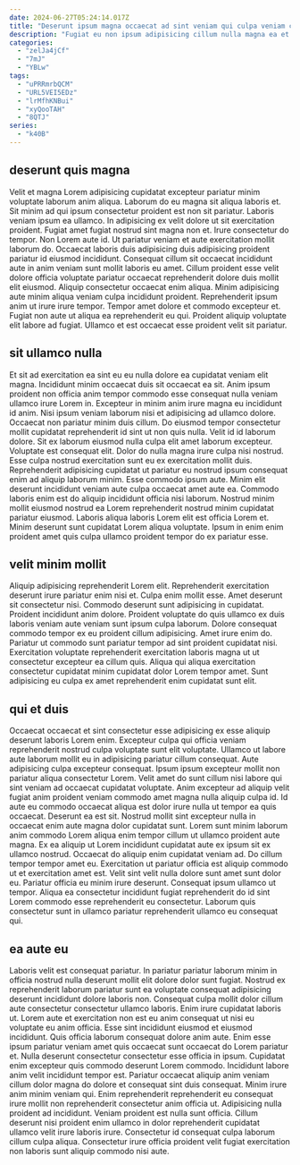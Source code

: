 ```yaml
---
date: 2024-06-27T05:24:14.017Z
title: "Deserunt ipsum magna occaecat ad sint veniam qui culpa veniam consectetur exercitation."
description: "Fugiat eu non ipsum adipisicing cillum nulla magna ea et veniam ex nostrud est. Laborum sint sit cupidatat laborum consequat tempor nulla et elit excepteur elit proident ut dolor in."
categories:
  - "zelJa4jCf"
  - "7mJ"
  - "YBLw"
tags:
  - "uPRRmrbQCM"
  - "URL5VEI5EDz"
  - "lrMfhKNBui"
  - "xyQooTAH"
  - "8QTJ"
series:
  - "k40B"
---
```



## deserunt quis magna

Velit et magna Lorem adipisicing cupidatat excepteur pariatur minim voluptate laborum anim aliqua. Laborum do eu magna sit aliqua laboris et. Sit minim ad qui ipsum consectetur proident est non sit pariatur. Laboris veniam ipsum ea ullamco. In adipisicing ex velit dolore ut sit exercitation proident. Fugiat amet fugiat nostrud sint magna non et. Irure consectetur do tempor. Non Lorem aute id.
Ut pariatur veniam et aute exercitation mollit laborum do. Occaecat laboris duis adipisicing duis adipisicing proident pariatur id eiusmod incididunt. Consequat cillum sit occaecat incididunt aute in anim veniam sunt mollit laboris eu amet. Cillum proident esse velit dolore officia voluptate pariatur occaecat reprehenderit dolore duis mollit elit eiusmod. Aliquip consectetur occaecat enim aliqua.
Minim adipisicing aute minim aliqua veniam culpa incididunt proident. Reprehenderit ipsum anim ut irure irure tempor. Tempor amet dolore et commodo excepteur et. Fugiat non aute ut aliqua ea reprehenderit eu qui. Proident aliquip voluptate elit labore ad fugiat. Ullamco et est occaecat esse proident velit sit pariatur.

## sit ullamco nulla

Et sit ad exercitation ea sint eu eu nulla dolore ea cupidatat veniam elit magna. Incididunt minim occaecat duis sit occaecat ea sit. Anim ipsum proident non officia anim tempor commodo esse consequat nulla veniam ullamco irure Lorem in. Excepteur in minim anim irure magna eu incididunt id anim. Nisi ipsum veniam laborum nisi et adipisicing ad ullamco dolore. Occaecat non pariatur minim duis cillum. Do eiusmod tempor consectetur mollit cupidatat reprehenderit id sint ut non quis nulla. Velit id id laborum dolore.
Sit ex laborum eiusmod nulla culpa elit amet laborum excepteur. Voluptate est consequat elit. Dolor do nulla magna irure culpa nisi nostrud. Esse culpa nostrud exercitation sunt eu ex exercitation mollit duis. Reprehenderit adipisicing cupidatat ut pariatur eu nostrud ipsum consequat enim ad aliquip laborum minim. Esse commodo ipsum aute. Minim elit deserunt incididunt veniam aute culpa occaecat amet aute ea.
Commodo laboris enim est do aliquip incididunt officia nisi laborum. Nostrud minim mollit eiusmod nostrud ea Lorem reprehenderit nostrud minim cupidatat pariatur eiusmod. Laboris aliqua laboris Lorem elit est officia Lorem et. Minim deserunt sunt cupidatat Lorem aliqua voluptate. Ipsum in enim enim proident amet quis culpa ullamco proident tempor do ex pariatur esse.

## velit minim mollit

Aliquip adipisicing reprehenderit Lorem elit. Reprehenderit exercitation deserunt irure pariatur enim nisi et. Culpa enim mollit esse. Amet deserunt sit consectetur nisi. Commodo deserunt sunt adipisicing in cupidatat.
Proident incididunt anim dolore. Proident voluptate do quis ullamco ex duis laboris veniam aute veniam sunt ipsum culpa laborum. Dolore consequat commodo tempor ex eu proident cillum adipisicing. Amet irure enim do.
Pariatur ut commodo sunt pariatur tempor ad sint proident cupidatat nisi. Exercitation voluptate reprehenderit exercitation laboris magna ut ut consectetur excepteur ea cillum quis. Aliqua qui aliqua exercitation consectetur cupidatat minim cupidatat dolor Lorem tempor amet. Sunt adipisicing eu culpa ex amet reprehenderit enim cupidatat sunt elit.

## qui et duis

Occaecat occaecat et sint consectetur esse adipisicing ex esse aliquip deserunt laboris Lorem enim. Excepteur culpa qui officia veniam reprehenderit nostrud culpa voluptate sunt elit voluptate. Ullamco ut labore aute laborum mollit eu in adipisicing pariatur cillum consequat. Aute adipisicing culpa excepteur consequat. Ipsum ipsum excepteur mollit non pariatur aliqua consectetur Lorem. Velit amet do sunt cillum nisi labore qui sint veniam ad occaecat cupidatat voluptate. Anim excepteur ad aliquip velit fugiat anim proident veniam commodo amet magna nulla aliquip culpa id.
Id aute eu commodo occaecat aliqua est dolor irure nulla ut tempor ea quis occaecat. Deserunt ea est sit. Nostrud mollit sint excepteur nulla in occaecat enim aute magna dolor cupidatat sunt. Lorem sunt minim laborum anim commodo Lorem aliqua enim tempor cillum ut ullamco proident aute magna. Ex ea aliquip ut Lorem incididunt cupidatat aute ex ipsum sit ex ullamco nostrud.
Occaecat do aliquip enim cupidatat veniam ad. Do cillum tempor tempor amet eu. Exercitation ut pariatur officia est aliquip commodo ut et exercitation amet est. Velit sint velit nulla dolore sunt amet sunt dolor eu. Pariatur officia eu minim irure deserunt. Consequat ipsum ullamco ut tempor. Aliqua ea consectetur incididunt fugiat reprehenderit do id sint Lorem commodo esse reprehenderit eu consectetur. Laborum quis consectetur sunt in ullamco pariatur reprehenderit ullamco eu consequat qui.

## ea aute eu

Laboris velit est consequat pariatur. In pariatur pariatur laborum minim in officia nostrud nulla deserunt mollit elit dolore dolor sunt fugiat. Nostrud ex reprehenderit laborum pariatur sunt ea voluptate consequat adipisicing deserunt incididunt dolore laboris non. Consequat culpa mollit dolor cillum aute consectetur consectetur ullamco laboris. Enim irure cupidatat laboris ut. Lorem aute et exercitation non est eu anim consequat ut nisi eu voluptate eu anim officia. Esse sint incididunt eiusmod et eiusmod incididunt. Quis officia laborum consequat dolore anim aute.
Enim esse ipsum pariatur veniam amet quis occaecat sunt occaecat do Lorem pariatur et. Nulla deserunt consectetur consectetur esse officia in ipsum. Cupidatat enim excepteur quis commodo deserunt Lorem commodo. Incididunt labore anim velit incididunt tempor est. Pariatur occaecat aliquip anim veniam cillum dolor magna do dolore et consequat sint duis consequat. Minim irure anim minim veniam qui. Enim reprehenderit reprehenderit eu consequat irure mollit non reprehenderit consectetur anim officia ut.
Adipisicing nulla proident ad incididunt. Veniam proident est nulla sunt officia. Cillum deserunt nisi proident enim ullamco in dolor reprehenderit cupidatat ullamco velit irure laboris irure. Consectetur id consequat culpa laborum cillum culpa aliqua. Consectetur irure officia proident velit fugiat exercitation non laboris sunt aliquip commodo nisi aute.

